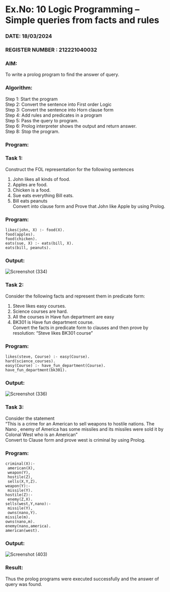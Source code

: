 # Ex.No: 10  Logic Programming –  Simple queries from facts and rules
### DATE: 18/03/2024                                                                          
### REGISTER NUMBER : 212221040032
### AIM: 
To write a prolog program to find the answer of query. 
###  Algorithm:
 Step 1: Start the program <br> 
 Step 2: Convert the sentence into First order Logic  <br> 
 Step 3:  Convert the sentence into Horn clause form  <br> 
 Step 4: Add rules and predicates in a program   <br> 
 Step 5:  Pass the query to program. <br> 
 Step 6: Prolog interpreter shows the output and return answer. <br> 
 Step 8:  Stop the program.
### Program:
### Task 1:
Construct the FOL representation for the following sentences <br> 
1.	John likes all kinds of food.  <br> 
2.	Apples are food.  <br> 
3.	Chicken is a food.  <br> 
4.	Sue eats everything Bill eats. <br> 
5.	 Bill eats peanuts  <br> 
   Convert into clause form and Prove that John like Apple by using Prolog. <br> 
### Program:
```
likes(john, X) :- food(X).
food(apples).
food(chicken).
eats(sue, X) :- eats(bill, X).
eats(bill, peanuts).
```
### Output:
![Screenshot (334)](https://github.com/chgeethika/AI_Lab_2023-24/assets/142209368/83ddbca4-a5ad-447c-b126-d3f010d219de)

### Task 2:
Consider the following facts and represent them in predicate form: <br>              
1.	Steve likes easy courses. <br> 
2.	Science courses are hard. <br> 
3. All the courses in Have fun department are easy <br> 
4. BK301 is Have fun department course.<br> 
Convert the facts in predicate form to clauses and then prove by resolution: “Steve likes BK301 course”<br> 

### Program:
```
likes(steve, Course) :- easy(Course).
hard(science_courses).
easy(Course) :- have_fun_department(Course).
have_fun_department(bk301).
```

### Output:
![Screenshot (336)](https://github.com/chgeethika/AI_Lab_2023-24/assets/142209368/db55efce-55e2-4d28-b5f4-182de9cd03f2)


### Task 3:
Consider the statement <br> 
“This is a crime for an American to sell weapons to hostile nations. The Nano , enemy of America has some missiles and its missiles were sold it by Colonal West who is an American” <br> 
Convert to Clause form and prove west is criminal by using Prolog.<br> 
### Program:
```
criminal(X):-
 american(X),
 weapon(Y),
 hostile(Z),
 sells(X,Y,Z).
weapon(Y):-
 missile(Y).
hostile(Z):-
 enemy(Z,X).
sells(west,Y,nano):-
 missile(Y),
 owns(nano,Y).
missile(m).
owns(nano,m).
enemy(nano,america).
american(west).
```


### Output:
![Screenshot (403)](https://github.com/chgeethika/AI_Lab_2023-24/assets/142209368/de6a7e1e-d5c8-4c32-8f93-ad1efc1443f0)


### Result:
Thus the prolog programs were executed successfully and the answer of query was found.
